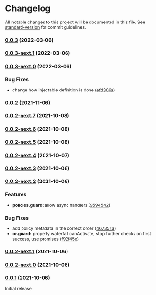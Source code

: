 # Changelog

All notable changes to this project will be documented in this file. See [standard-version](https://github.com/conventional-changelog/standard-version) for commit guidelines.

### [0.0.3](https://github.com/KnodesCommunity/nest-casl/compare/v0.0.3-next.1...v0.0.3) (2022-03-06)

### [0.0.3-next.1](https://github.com/KnodesCommunity/nest-casl/compare/v0.0.3-next.0...v0.0.3-next.1) (2022-03-06)

### [0.0.3-next.0](https://github.com/KnodesCommunity/nest-casl/compare/v0.0.2...v0.0.3-next.0) (2022-03-06)


### Bug Fixes

* change how injectable definition is done ([efd306a](https://github.com/KnodesCommunity/nest-casl/commit/efd306aa8de7ccdf751f602023f008c0c2449e0f))

### [0.0.2](https://github.com/KnodesCommunity/nest-casl/compare/v0.0.2-next.7...v0.0.2) (2021-11-06)

### [0.0.2-next.7](https://github.com/KnodesCommunity/nest-casl/compare/v0.0.2-next.6...v0.0.2-next.7) (2021-10-08)

### [0.0.2-next.6](https://github.com/KnodesCommunity/nest-casl/compare/v0.0.2-next.5...v0.0.2-next.6) (2021-10-08)

### [0.0.2-next.5](https://github.com/KnodesCommunity/nest-casl/compare/v0.0.2-next.4...v0.0.2-next.5) (2021-10-08)

### [0.0.2-next.4](https://github.com/KnodesCommunity/nest-casl/compare/v0.0.2-next.3...v0.0.2-next.4) (2021-10-07)

### [0.0.2-next.3](https://github.com/KnodesCommunity/nest-casl/compare/v0.0.2-next.2...v0.0.2-next.3) (2021-10-06)

### [0.0.2-next.2](https://github.com/KnodesCommunity/nest-casl/compare/v0.0.2-next.1...v0.0.2-next.2) (2021-10-06)


### Features

* **policies.guard:** allow async handlers ([9594542](https://github.com/KnodesCommunity/nest-casl/commit/95945423b9d78ecb1353fe6c1a2228d5c9571cec))


### Bug Fixes

* add policy metadata in the correct order ([467354a](https://github.com/KnodesCommunity/nest-casl/commit/467354a0434a6518f52697c7ab46642ed9384f8e))
* **or.guard:** properly waterfall canActivate, stop further checks on first success, use promises ([f92f45e](https://github.com/KnodesCommunity/nest-casl/commit/f92f45e023c36a7fdfebe01851315d839a2f5a9f))

### [0.0.2-next.1](https://github.com/KnodesCommunity/nest-casl/compare/v0.0.2-next.0...v0.0.2-next.1) (2021-10-06)

### [0.0.2-next.0](https://github.com/KnodesCommunity/nest-casl/compare/v0.0.1...v0.0.2-next.0) (2021-10-06)

### [0.0.1](https://github.com/KnodesCommunity/nest-casl/compare/78f16a2f9e103be41b9d6a872f547eb54bc0d80e...v0.0.1) (2021-10-06)

Initial release
